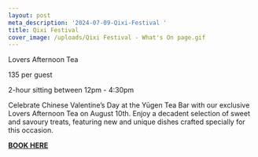 ```yaml
---
layout: post
meta_description: '2024-07-09-Qixi-Festival '
title: Qixi Festival
cover_image: /uploads/Qixi Festival - What's On page.gif
---
```


Lovers Afternoon Tea

135 per guest

2-hour sitting between 12pm - 4:30pm

Celebrate Chinese Valentine’s Day at the Yūgen Tea Bar with our exclusive Lovers Afternoon Tea on August 10th. Enjoy a decadent selection of sweet and savoury treats, featuring new and unique dishes crafted specially for this occasion.

**[BOOK HERE](https://www.opentable.com/booking/experiences-availability?rid=158744\&restref=158744\&experienceId=319838\&utm_source=external\&utm_medium=referral\&utm_campaign=shared "BOOK HERE")**
